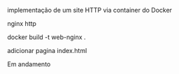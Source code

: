 implementação de um site HTTP via container do Docker



nginx http 

docker build -t web-nginx .

adicionar pagina index.html

Em andamento
